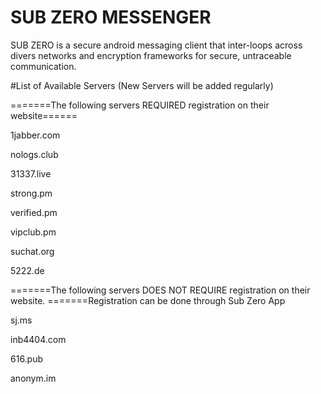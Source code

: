 # SUB ZERO MESSENGER
SUB ZERO is a secure android messaging client that inter-loops across divers networks and encryption frameworks for secure, untraceable  communication.  

#List of Available Servers (New Servers will be added regularly)

=======The following servers REQUIRED registration on their website======


1jabber.com

nologs.club

31337.live

strong.pm

verified.pm

vipclub.pm

suchat.org

5222.de

=======The following servers DOES NOT REQUIRE registration on their website. 
=======Registration can be done through Sub Zero App

sj.ms	

inb4404.com 

616.pub

anonym.im
